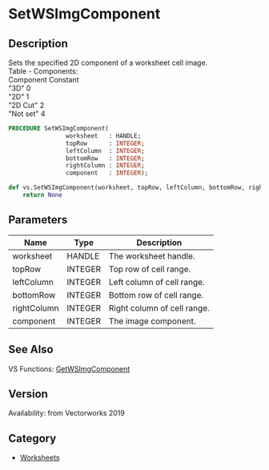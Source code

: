 # SetWSImgComponent

## Description
Sets the specified 2D component of a worksheet cell image.<BR>
Table - Components:     <BR>
Component			Constant<BR>
&quot;3D&quot; 				0<BR>
&quot;2D&quot;				1<BR>
&quot;2D Cut&quot;			                2<BR>
&quot;Not set&quot;			                4

```pascal
PROCEDURE SetWSImgComponent(
				worksheet   : HANDLE;
				topRow      : INTEGER;
				leftColumn  : INTEGER;
				bottomRow   : INTEGER;
				rightColumn : INTEGER;
				component   : INTEGER);
```

```python
def vs.SetWSImgComponent(worksheet, topRow, leftColumn, bottomRow, rightColumn, component):
    return None
```

## Parameters
|Name|Type|Description|
|---|---|---|
|worksheet|HANDLE|The worksheet handle.|
|topRow|INTEGER|Top row of cell range.|
|leftColumn|INTEGER|Left column of cell range.|
|bottomRow|INTEGER|Bottom row of cell range.|
|rightColumn|INTEGER|Right column of cell range.|
|component|INTEGER|The image component.|

## See Also
VS Functions:
[GetWSImgComponent](GetWSImgComponent.md)

## Version
Availability: from Vectorworks 2019

## Category
* [Worksheets](../Categories/Worksheets.md)
